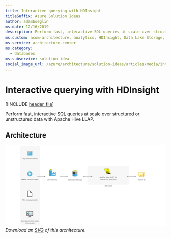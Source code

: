 ```yaml
---
title: Interactive querying with HDInsight
titleSuffix: Azure Solution Ideas
author: adamboeglin
ms.date: 12/16/2019
description: Perform fast, interactive SQL queries at scale over structured or unstructured data with Apache Hive LLAP.
ms.custom: acom-architecture, analytics, HDInsight, Data Lake Storage, Data Factory, 'https://azure.microsoft.com/solutions/architecture/interactive-querying-with-hdinsight/'
ms.service: architecture-center
ms.category:
  - databases
ms.subservice: solution-idea
social_image_url: /azure/architecture/solution-ideas/articles/media/interactive-querying-with-hdinsight.png
---
```


# Interactive querying with HDInsight

[!INCLUDE [header_file](../../../includes/sol-idea-header.md)]

Perform fast, interactive SQL queries at scale over structured or unstructured data with Apache Hive LLAP.

## Architecture

![Architecture Diagram](../media/interactive-querying-with-hdinsight.png)
*Download an [SVG](../media/interactive-querying-with-hdinsight.svg) of this architecture.*
